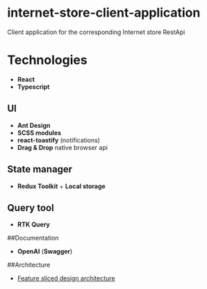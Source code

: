 # internet-store-client-application
Client application for the corresponding Internet store RestApi

# Technologies

- **React**
- **Typescript**

## UI 

- **Ant Design**
- **SCSS modules**
- **react-toastify** (notifications)
- **Drag & Drop** native browser api

## State manager

- **Redux Toolkit** + **Local storage**

## Query tool

- **RTK Query**

##Documentation

- **OpenAI** (**Swagger**)

##Architecture

- [Feature sliced design architecture](https://feature-sliced.design/)




